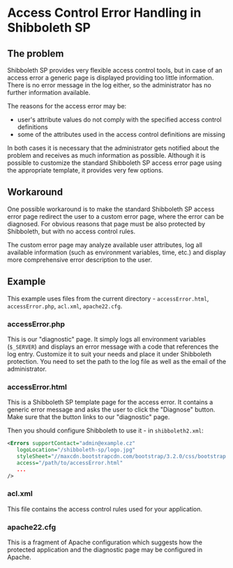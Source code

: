 # Access Control Error Handling in Shibboleth SP

## The problem

Shibboleth SP provides very flexible access control tools, but in case of an access error a generic page is displayed providing too little information. There is no error message in the log either, so the administrator has no further information available. 

The reasons for the access error may be:

 - user's attribute values do not comply with the specified access control definitions
 - some of the attributes used in the access control definitions are missing

In both cases it is necessary that the administrator gets notified about the problem and receives as much information as possible. Although it is possible to customize the standard Shibboleth SP access error page using the appropriate template, it provides very few options.

## Workaround

One possible workaround is to make the standard Shibboleth SP access error page redirect the user to a custom error page, where the error can be diagnosed. For obvious reasons that page must be also protected by Shibboleth, but with no access control rules.

The custom error page may analyze available user attributes, log all available information (such as environment variables, time, etc.) and display more comprehensive error description to the user.

## Example

This example uses files from the current directory - `accessError.html`, `accessError.php`, `acl.xml`, `apache22.cfg`.

### accessError.php

This is our "diagnostic" page. It simply logs all environment variables (`$_SERVER`) and displays an error message with a code that references the log entry. Customize it to suit your needs and place it under Shibboleth protection. You need to set the path to the log file as well as the email of the administrator.

### accessError.html

This is a Shibboleth SP template page for the access error. It contains a generic error message and asks the user to click the "Diagnose" button. Make sure that the button links to our "diagnostic" page.

Then you should configure Shibboleth to use it - in `shibboleth2.xml`:
```xml
<Errors supportContact="admin@example.cz"
   logoLocation="/shibboleth-sp/logo.jpg"
   styleSheet="//maxcdn.bootstrapcdn.com/bootstrap/3.2.0/css/bootstrap.min.css"
   access="/path/to/accessError.html"
   ...
/>
```

### acl.xml

This file contains the access control rules used for your application.

### apache22.cfg

This is a fragment of Apache configuration which suggests how the protected application and the diagnostic page may be configured in Apache.



